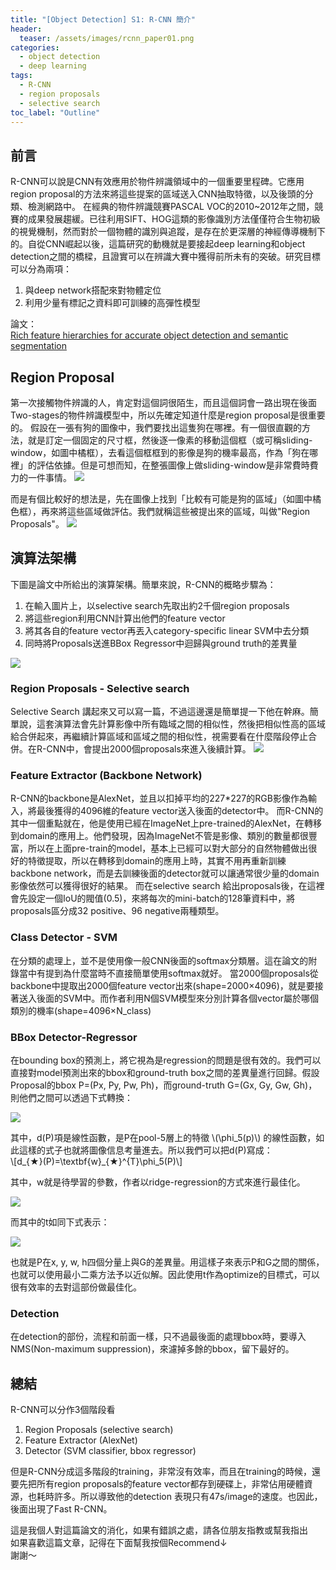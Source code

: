 ```yaml
---
title: "[Object Detection] S1: R-CNN 簡介"
header:
  teaser: /assets/images/rcnn_paper01.png
categories:
  - object detection
  - deep learning
tags:
  - R-CNN
  - region proposals
  - selective search
toc_label: "Outline"
---
```


## 前言
R-CNN可以說是CNN有效應用於物件辨識領域中的一個重要里程碑。它應用region proposal的方法來將這些提案的區域送入CNN抽取特徵，以及後頭的分類、檢測網路中。
在經典的物件辨識競賽PASCAL VOC的2010~2012年之間，競賽的成果發展趨緩。已往利用SIFT、HOG這類的影像識別方法僅僅符合生物初級的視覺機制，然而對於一個物體的識別與追蹤，是存在於更深層的神經傳導機制下的。自從CNN崛起以後，這篇研究的動機就是要接起deep learning和object detection之間的橋樑，且證實可以在辨識大賽中獲得前所未有的突破。研究目標可以分為兩項： 
1. 與deep network搭配來對物體定位
2. 利用少量有標記之資料即可訓練的高彈性模型  

論文：  
[Rich feature hierarchies for accurate object detection and semantic segmentation](http://openaccess.thecvf.com/content_cvpr_2014/html/Girshick_Rich_Feature_Hierarchies_2014_CVPR_paper.html)  


## Region Proposal
第一次接觸物件辨識的人，肯定對這個詞很陌生，而且這個詞會一路出現在後面Two-stages的物件辨識模型中，所以先確定知道什麼是region proposal是很重要的。
假設在一張有狗的圖像中，我們要找出這隻狗在哪裡。有一個很直觀的方法，就是訂定一個固定的尺寸框，然後逐一像素的移動這個框（或可稱sliding-window，如圖中橘框），去看這個框框到的影像是狗的機率最高，作為「狗在哪裡」的評估依據。但是可想而知，在整張圖像上做sliding-window是非常費時費力的一件事情。
![](/assets/images/sliding-window.png)  

而是有個比較好的想法是，先在圖像上找到「比較有可能是狗的區域」（如圖中橘色框），再來將這些區域做評估。我們就稱這些被提出來的區域，叫做"Region Proposals"。
![](/assets/images/region-proposals.png)  


## 演算法架構
下圖是論文中所給出的演算架構。簡單來說，R-CNN的概略步驟為：
1. 在輸入圖片上，以selective search先取出約2千個region proposals
2. 將這些region利用CNN計算出他們的feature vector
3. 將其各自的feature vector再丟入category-specific linear SVM中去分類
4. 同時將Proposals送進BBox Regressor中迴歸與ground truth的差異量  

![](/assets/images/rcnn_paper01.png)  

### Region Proposals - Selective search
Selective Search 講起來又可以寫一篇，不過這邊還是簡單提一下他在幹麻。簡單說，這套演算法會先計算影像中所有臨域之間的相似性，然後把相似性高的區域給合併起來，再繼續計算區域和區域之間的相似性，視需要看在什麼階段停止合併。在R-CNN中，會提出2000個proposals來進入後續計算。
![](/assets/images/sliding-window_paper.png)  

### Feature Extractor (Backbone Network)
R-CNN的backbone是AlexNet，並且以扣掉平均的227*227的RGB影像作為輸入，將最後獲得的4096維的feature vector送入後面的detector中。
而R-CNN的其中一個重點就在，他是使用已經在ImageNet上pre-trained的AlexNet，在轉移到domain的應用上。他們發現，因為ImageNet不管是影像、類別的數量都很豐富，所以在上面pre-train的model，基本上已經可以對大部分的自然物體做出很好的特徵提取，所以在轉移到domain的應用上時，其實不用再重新訓練backbone network，而是去訓練後面的detector就可以讓通常很少量的domain影像依然可以獲得很好的結果。
而在selective search 給出proposals後，在這裡會先設定一個IoU的閥值(0.5)，來將每次的mini-batch的128筆資料中，將proposals區分成32 positive、96 negative兩種類型。

### Class Detector - SVM
在分類的處理上，並不是使用像一般CNN後面的softmax分類層。這在論文的附錄當中有提到為什麼當時不直接簡單使用softmax就好。
當2000個proposals從backbone中提取出2000個feature vector出來(shape=2000×4096)，就是要接著送入後面的SVM中。而作者利用N個SVM模型來分別計算各個vector屬於哪個類別的機率(shape=4096×N_class)  

### BBox Detector-Regressor
在bounding box的預測上，將它視為是regression的問題是很有效的。我們可以直接對model預測出來的bbox和ground-truth box之間的差異量進行回歸。假設Proposal的bbox P=(Px, Py, Pw, Ph)，而ground-truth G=(Gx, Gy, Gw, Gh)，則他們之間可以透過下式轉換：  

![](/assets/images/rcnn_paper02.png)  

其中，d(P)項是線性函數，是P在pool-5層上的特徵 \\(\phi_5(p)\\) 的線性函數，如此這樣的式子也就將圖像信息考量進去。所以我們可以把d(P)寫成：  
\\[d_{★}(P)=\textbf{w}_{★}^{T}\phi_5(P)\\]  

其中，w就是待學習的參數，作者以ridge-regression的方式來進行最佳化。  

![](/assets/images/rcnn_paper04.png)  

而其中的t如同下式表示：  

![](/assets/images/rcnn_paper05.png)  

也就是P在x, y, w, h四個分量上與G的差異量。用這樣子來表示P和G之間的關係，也就可以使用最小二乘方法予以近似解。因此使用t作為optimize的目標式，可以很有效率的去對這部份做最佳化。  

### Detection
在detection的部份，流程和前面一樣，只不過最後面的處理bbox時，要導入NMS(Non-maximum suppression)，來濾掉多餘的bbox，留下最好的。  


## 總結
R-CNN可以分作3個階段看
1. Region Proposals (selective search)
2. Feature Extractor (AlexNet)
3. Detector (SVM classifier, bbox regressor)  

但是R-CNN分成這多階段的training，非常沒有效率，而且在training的時候，還要先把所有region proposals的feature vector都存到硬碟上，非常佔用硬體資源，也耗時許多。所以導致他的detection 表現只有47s/image的速度。也因此，後面出現了Fast R-CNN。  

這是我個人對這篇論文的消化，如果有錯誤之處，請各位朋友指教或幫我指出  
如果喜歡這篇文章，記得在下面幫我按個Recommend↓  
謝謝～